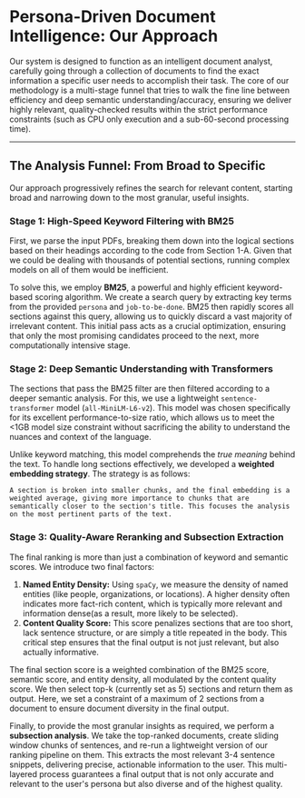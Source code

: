 # Persona-Driven Document Intelligence: Our Approach

Our system is designed to function as an intelligent document analyst, carefully going through a collection of documents to find the exact information a specific user needs to accomplish their task. The core of our methodology is a multi-stage funnel that tries to walk the fine line between efficiency and deep semantic understanding/accuracy, ensuring we deliver highly relevant, quality-checked results within the strict performance constraints (such as CPU only execution and a sub-60-second processing time).

---

## The Analysis Funnel: From Broad to Specific

Our approach progressively refines the search for relevant content, starting broad and narrowing down to the most granular, useful insights.

### Stage 1: High-Speed Keyword Filtering with BM25

First, we parse the input PDFs, breaking them down into the logical sections based on their headings according to the code from Section 1-A. Given that we could be dealing with thousands of potential sections, running complex models on all of them would be inefficient.

To solve this, we employ **BM25**, a powerful and highly efficient keyword-based scoring algorithm. We create a search query by extracting key terms from the provided `persona` and `job-to-be-done`. BM25 then rapidly scores all sections against this query, allowing us to quickly discard a vast majority of irrelevant content. This  initial pass acts as a crucial optimization, ensuring that only the most promising candidates proceed to the next, more computationally intensive stage.

### Stage 2: Deep Semantic Understanding with Transformers

The sections that pass the BM25 filter are then filtered according to a deeper semantic analysis. For this, we use a lightweight `sentence-transformer` model (`all-MiniLM-L6-v2`). This model was chosen specifically for its excellent performance-to-size ratio, which allows us to meet the <1GB model size constraint without sacrificing the ability to understand the nuances and context of the language.

Unlike keyword matching, this model comprehends the *true meaning* behind the text. To handle long sections effectively, we developed a **weighted embedding strategy**. The strategy is as follows:
```
A section is broken into smaller chunks, and the final embedding is a weighted average, giving more importance to chunks that are semantically closer to the section's title. This focuses the analysis on the most pertinent parts of the text.
```

### Stage 3: Quality-Aware Reranking and Subsection Extraction

The final ranking is more than just a combination of keyword and semantic scores. We introduce two final factors:

1.  **Named Entity Density:** Using `spaCy`, we measure the density of named entities (like people, organizations, or locations). A higher density often indicates more fact-rich content, which is typically more relevant and information dense(as a result, more likely to be selected).
2.  **Content Quality Score:** This score penalizes sections that are too short, lack sentence structure, or are simply a title repeated in the body. This critical step ensures that the final output is not just relevant, but also actually informative.


The final section score is a weighted combination of the BM25 score, semantic score, and entity density, all modulated by the content quality score. We then select top-k (currently set as 5) sections and return them as output. Here, we set a constraint of a maximum of 2 sections from a document to ensure document diversity in the final output.


Finally, to provide the most granular insights as required, we perform a **subsection analysis**. We take the top-ranked documents, create sliding window chunks of sentences, and re-run a lightweight version of our ranking pipeline on them. This extracts the most relevant 3-4 sentence snippets, delivering precise, actionable information to the user. This multi-layered process guarantees a final output that is not only accurate and relevant to the user's persona but also diverse and of the highest quality.